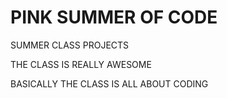 # PINK SUMMER OF CODE 
 SUMMER CLASS PROJECTS

 THE CLASS IS REALLY AWESOME 

 BASICALLY THE CLASS IS ALL ABOUT CODING
